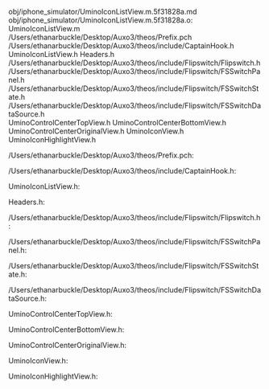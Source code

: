 obj/iphone_simulator/UminoIconListView.m.5f31828a.md obj/iphone_simulator/UminoIconListView.m.5f31828a.o: \
  UminoIconListView.m \
  /Users/ethanarbuckle/Desktop/Auxo3/theos/Prefix.pch \
  /Users/ethanarbuckle/Desktop/Auxo3/theos/include/CaptainHook.h \
  UminoIconListView.h Headers.h \
  /Users/ethanarbuckle/Desktop/Auxo3/theos/include/Flipswitch/Flipswitch.h \
  /Users/ethanarbuckle/Desktop/Auxo3/theos/include/Flipswitch/FSSwitchPanel.h \
  /Users/ethanarbuckle/Desktop/Auxo3/theos/include/Flipswitch/FSSwitchState.h \
  /Users/ethanarbuckle/Desktop/Auxo3/theos/include/Flipswitch/FSSwitchDataSource.h \
  UminoControlCenterTopView.h UminoControlCenterBottomView.h \
  UminoControlCenterOriginalView.h UminoIconView.h \
  UminoIconHighlightView.h

/Users/ethanarbuckle/Desktop/Auxo3/theos/Prefix.pch:

/Users/ethanarbuckle/Desktop/Auxo3/theos/include/CaptainHook.h:

UminoIconListView.h:

Headers.h:

/Users/ethanarbuckle/Desktop/Auxo3/theos/include/Flipswitch/Flipswitch.h:

/Users/ethanarbuckle/Desktop/Auxo3/theos/include/Flipswitch/FSSwitchPanel.h:

/Users/ethanarbuckle/Desktop/Auxo3/theos/include/Flipswitch/FSSwitchState.h:

/Users/ethanarbuckle/Desktop/Auxo3/theos/include/Flipswitch/FSSwitchDataSource.h:

UminoControlCenterTopView.h:

UminoControlCenterBottomView.h:

UminoControlCenterOriginalView.h:

UminoIconView.h:

UminoIconHighlightView.h:
